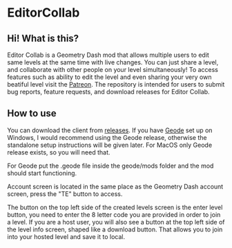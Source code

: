 # EditorCollab

## Hi! What is this?

Editor Collab is a Geometry Dash mod that allows multiple users to edit same levels at the same time with live changes. You can just share a level, and collaborate with other people on your level simultaneously! To access features such as ability to edit the level and even sharing your very own beatiful level visit the [Patreon](https://www.patreon.com/alk1m123). The repository is intended for users to submit bug reports, feature requests, and download releases for Editor Collab. 

## How to use

You can download the client from [releases](https://github.com/altalk23/EditorCollab/releases/latest). If you have [Geode](https://github.com/geode-sdk/geode) set up on Windows, I would recommend using the Geode release, otherwise the standalone setup instructions will be given later. For MacOS only Geode release exists, so you will need that.  

For Geode put the .geode file inside the geode/mods folder and the mod should start functioning.

Account screen is located in the same place as the Geometry Dash account screen, press the "TE" button to access. 

The button on the top left side of the created levels screen is the enter level button, you need to enter the 8 letter code you are provided in order to join a level. If you are a host user, you will also see a button at the top left side of the level info screen, shaped like a download button. That allows you to join into your hosted level and save it to local.
